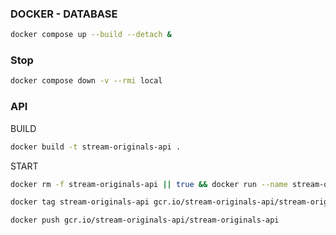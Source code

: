 ### DOCKER - DATABASE

```bash
docker compose up --build --detach &
```

### Stop

```bash
docker compose down -v --rmi local
```


### API

BUILD
```bash
docker build -t stream-originals-api .
```

START
```bash
docker rm -f stream-originals-api || true && docker run --name stream-originals-api -p 3000:3000 stream-originals-api
```

```bash
docker tag stream-originals-api gcr.io/stream-originals-api/stream-originals-api
```


```bash
docker push gcr.io/stream-originals-api/stream-originals-api
```